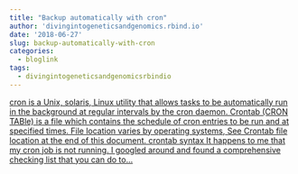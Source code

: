 ```yaml
---
title: "Backup automatically with cron"
author: 'divingintogeneticsandgenomics.rbind.io'
date: '2018-06-27'
slug: backup-automatically-with-cron
categories:
  - bloglink
tags:
  - divingintogeneticsandgenomicsrbindio
---
```


[cron is a Unix, solaris, Linux utility that allows tasks to be automatically run in the background at regular intervals by the cron daemon. Crontab (CRON TABle) is a file which contains the schedule of cron entries to be run and at specified times. File location varies by operating systems, See Crontab file location at the end of this document. crontab syntax It happens to me that my cron job is not running. I googled around and found a comprehensive checking list that you can do to...<click to read more>](https://divingintogeneticsandgenomics.rbind.io/post/crontab-for-backup/)

